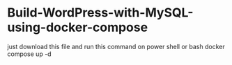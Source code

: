 # Build-WordPress-with-MySQL-using-docker-compose
just download this file and run this command on power shell or bash
docker compose up -d
